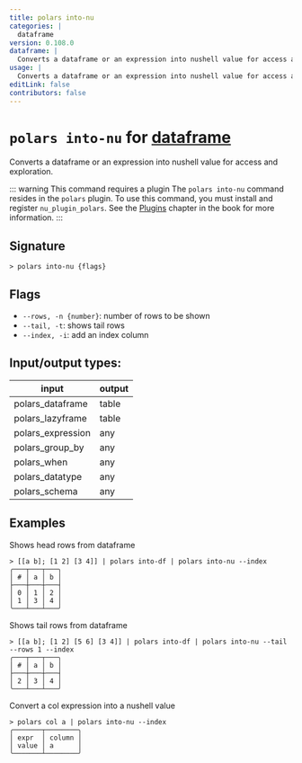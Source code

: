 ```yaml
---
title: polars into-nu
categories: |
  dataframe
version: 0.108.0
dataframe: |
  Converts a dataframe or an expression into nushell value for access and exploration.
usage: |
  Converts a dataframe or an expression into nushell value for access and exploration.
editLink: false
contributors: false
---
```

<!-- This file is automatically generated. Please edit the command in https://github.com/nushell/nushell instead. -->

# `polars into-nu` for [dataframe](/commands/categories/dataframe.md)

<div class='command-title'>Converts a dataframe or an expression into nushell value for access and exploration.</div>

::: warning This command requires a plugin
The `polars into-nu` command resides in the `polars` plugin.
To use this command, you must install and register `nu_plugin_polars`.
See the [Plugins](/book/plugins.html) chapter in the book for more information.
:::


## Signature

```> polars into-nu {flags} ```

## Flags

 -  `--rows, -n {number}`: number of rows to be shown
 -  `--tail, -t`: shows tail rows
 -  `--index, -i`: add an index column


## Input/output types:

| input             | output |
| ----------------- | ------ |
| polars_dataframe  | table  |
| polars_lazyframe  | table  |
| polars_expression | any    |
| polars_group_by   | any    |
| polars_when       | any    |
| polars_datatype   | any    |
| polars_schema     | any    |
## Examples

Shows head rows from dataframe
```nu
> [[a b]; [1 2] [3 4]] | polars into-df | polars into-nu --index
╭───┬───┬───╮
│ # │ a │ b │
├───┼───┼───┤
│ 0 │ 1 │ 2 │
│ 1 │ 3 │ 4 │
╰───┴───┴───╯

```

Shows tail rows from dataframe
```nu
> [[a b]; [1 2] [5 6] [3 4]] | polars into-df | polars into-nu --tail --rows 1 --index
╭───┬───┬───╮
│ # │ a │ b │
├───┼───┼───┤
│ 2 │ 3 │ 4 │
╰───┴───┴───╯

```

Convert a col expression into a nushell value
```nu
> polars col a | polars into-nu --index
╭───────┬────────╮
│ expr  │ column │
│ value │ a      │
╰───────┴────────╯
```
